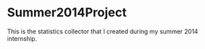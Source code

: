 Summer2014Project
=================

This is the statistics collector that I created during my summer 2014 internship.
